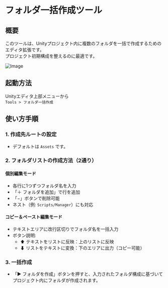 ﻿# フォルダ一括作成ツール

## 概要
このツールは、Unityプロジェクト内に複数のフォルダを一括で作成するためのエディタ拡張です。  
プロジェクト初期構成を整えるのに最適です。

![Image](https://github-production-user-asset-6210df.s3.amazonaws.com/124390814/468936249-928000f3-b865-468a-a751-226b7c118cac.png?X-Amz-Algorithm=AWS4-HMAC-SHA256&X-Amz-Credential=AKIAVCODYLSA53PQK4ZA%2F20250722%2Fus-east-1%2Fs3%2Faws4_request&X-Amz-Date=20250722T031810Z&X-Amz-Expires=300&X-Amz-Signature=d97a91f5eca386d40809556788a927fdaced5038803e49176c9b9040b0332e96&X-Amz-SignedHeaders=host)

## 起動方法
Unityエディタ上部メニューから  
`Tools > フォルダ一括作成`

## 使い方手順

### 1. 作成先ルートの設定
- デフォルトは `Assets` です。

### 2. フォルダリストの作成方法（2通り）

#### 個別編集モード
- 各行に1つずつフォルダ名を入力
- 「＋ フォルダを追加」で行を追加
- 「−」ボタンで削除可能
- ネスト（例: `Scripts/Manager`）にも対応

#### コピー＆ペースト編集モード
- テキストエリアに改行区切りでフォルダ名を一括入力
- ボタン説明:
  - ⬆ テキストをリストに反映：上のリストに反映
  - ⬇ リストをテキストに変換：下のエリアに出力（コピー可能）

### 3. 一括作成
- 「▶ フォルダを作成」ボタンを押すと、入力されたフォルダ構成に基づいてプロジェクト内にフォルダが作成されます。
